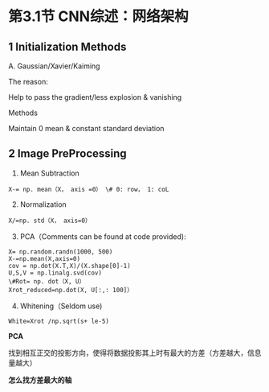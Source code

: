 # 第3.1节 CNN综述：网络架构


## 1 Initialization Methods

A. Gaussian/Xavier/Kaiming

The reason:

Help to pass the gradient/less explosion & vanishing

Methods

Maintain 0 mean & constant standard deviation


## 2 Image PreProcessing

1. Mean Subtraction

`X-= np. mean（X， axis =0） \# 0: row， 1: coL`

2. Normalization

`X/=np. std（X， axis=0）`

3. PCA（Comments can be found at code provided):

```
X= np.random.randn(1000, 500)
X-=np.mean(X,axis=0)
cov = np.dot(X.T,X)/(X.shape[0]-1)
U,S,V = np.linalg.svd(cov)
\#Rot= np. dot（X, U）
Xrot_reduced=np.dot(X, U[:,: 100]）

```
4. Whitening（Seldom use)

`White=Xrot /np.sqrt(s+ le-5)`


**PCA**

找到相互正交的投影方向，使得将数据投影其上时有最大的方差（方差越大，信息量越大）

**怎么找方差最大的轴**

```python

```
